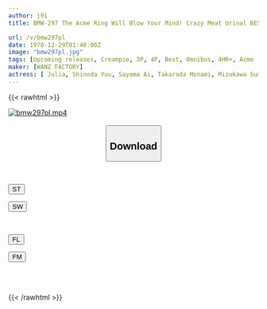 ```yaml
---
author: j91
title: BMW-297 The Acme Ring Will Blow Your Mind! Crazy Meat Urinal BEST With Sexual Desire MAX Violent Piston

url: /v/bmw297pl
date: 1970-12-29T01:40:00Z
image: "bmw297pl.jpg"
tags: [Upcoming releases, Creampie, 3P, 4P, Best, Omnibus, 4HR+, Acme · Orgasm	]
maker: [WANZ FACTORY]
actress: [ Julia, Shinoda Yuu, Sayama Ai, Takarada Monami, Mizukawa Sumire , Sachiko, Kanade Kanon, Kanon Urara, Tsukino Kasumi ,Yuki Rino ]
---
```



{{< rawhtml >}}

<div class="video" data-videoid="pending_link.html">
    <a href="javascript:;">
        <img src="/v/bmw297pl/bmw297pl.jpg" width="WIDTH" height="HEIGHT" alt="bmw297pl.mp4" loading="lazy">
    </a>
</div>

<script type="text/javascript" src="https://j91.asia/asset/on-demand-pend.js"></script>

<br>
  <link rel="stylesheet" href="https://j91.asia/asset/bs5.css">
  
  <center>
  <button class="btn btn-primary" type="button" data-bs-toggle="collapse" data-bs-target=".multi-collapse" aria-expanded="false" aria-controls="multiCollapseExample1 multiCollapseExample2"><h2>Download</h2></button></center>
</p>
<div class="row">
  <div class="col">
    <div class="collapse multi-collapse" id="multiCollapseExample1">
      <div class="card card-body">
	      	      <br>
<div class="buttons">  
<p><a href="https://j91.asia/pending_link.html" target="_blank"><button class="btn-hover color-3"><i class="fa fa-download"></i> ST</button></a></p>
<p><a href="https://j91.asia/pending_link.html" target="_blank"><button class="btn-hover color-2"><i class="fa fa-download"></i> SW</button></a></p></div>
    </div>
  </div>
</div>
  <div class="col">
    <div class="collapse multi-collapse" id="multiCollapseExample2">
      <div class="card card-body">
	      <br>
<div class="buttons">
<p><a href="https://j91.asia/pending_link.html" target="_blank"><button class="btn-hover color-9"><i class="fa fa-download"></i> FL</button></a></p>
<p><a href="https://j91.asia/pending_link.html" target="_blank"><button class="btn-hover color-8"><i class="fa fa-download"></i> FM</button></a></p></div>
<br><br>
      </div>
    </div>
  </div>
</div>

{{< /rawhtml >}}
